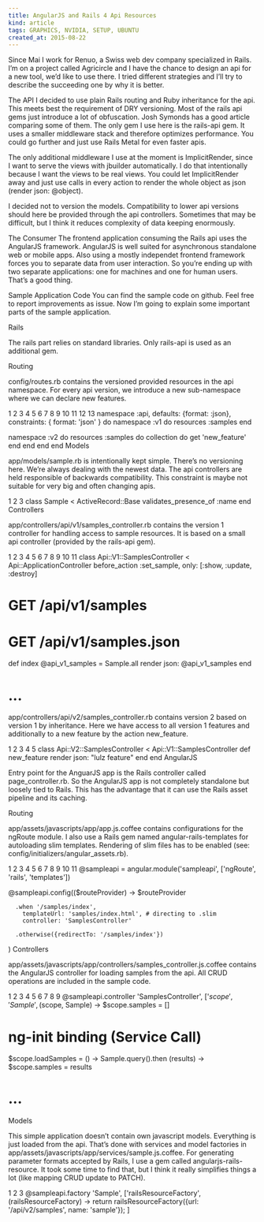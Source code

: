 ```yaml
---
title: AngularJS and Rails 4 Api Resources
kind: article
tags: GRAPHICS, NVIDIA, SETUP, UBUNTU
created_at: 2015-08-22
---
```


Since Mai I work for Renuo, a Swiss web dev company specialized in Rails. I’m on a project called Agricircle and I have the chance to design an api for a new tool, we’d like to use there. I tried different strategies and I’ll try to describe the succeeding one by why it is better.

The API
I decided to use plain Rails routing and Ruby inheritance for the api. This meets best the requirement of DRY versioning. Most of the rails api gems just introduce a lot of obfuscation. Josh Symonds has a good article comparing some of them. The only gem I use here is the rails-api gem. It uses a smaller middleware stack and therefore optimizes performance. You could go further and just use Rails Metal for even faster apis.

The only additional middleware I use at the moment is ImplicitRender, since I want to serve the views with jbuilder automatically. I do that intentionally because I want the views to be real views. You could let ImplicitRender away and just use calls in every action to render the whole object as json (render json: @object).

I decided not to version the models. Compatibility to lower api versions should here be provided through the api controllers. Sometimes that may be difficult, but I think it reduces complexity of data keeping enormously.

The Consumer
The frontend application consuming the Rails api uses the AngularJS framework. AngularJS is well suited for asynchronous standalone web or mobile apps. Also using a mostly independet frontend framework forces you to separate data from user interaction. So you’re ending up with two separate applications: one for machines and one for human users. That’s a good thing.

Sample Application Code
You can find the sample code on github. Feel free to report improvements as issue. Now I’m going to explain some important parts of the sample application.

Rails

The rails part relies on standard libraries. Only rails-api is used as an additional gem.

Routing

config/routes.rb contains the versioned provided resources in the api namespace. For every api version, we introduce a new sub-namespace where we can declare new features.

1
2
3
4
5
6
7
8
9
10
11
12
13
namespace :api, defaults: {format: :json}, constraints: { format: 'json' } do
  namespace :v1 do
    resources :samples
  end
 
  namespace :v2 do
    resources :samples do
      collection do
        get 'new_feature'
      end
    end
  end
end
Models

app/models/sample.rb is intentionally kept simple. There’s no versioning here. We’re always dealing with the newest data. The api controllers are held responsible of backwards compatibility. This constraint is maybe not suitable for very big and often changing apis.

1
2
3
class Sample < ActiveRecord::Base
  validates_presence_of :name
end
Controllers

app/controllers/api/v1/samples_controller.rb contains the version 1 controller for handling access to sample resources. It is based on a small api controller (provided by the rails-api gem).

1
2
3
4
5
6
7
8
9
10
11
class Api::V1::SamplesController < Api::ApplicationController
  before_action :set_sample, only: [:show, :update, :destroy]
 
  # GET /api/v1/samples
  # GET /api/v1/samples.json
  def index
    @api_v1_samples = Sample.all
    render json: @api_v1_samples
  end
 
  # ...
app/controllers/api/v2/samples_controller.rb contains version 2 based on version 1 by inheritance. Here we have access to all version 1 features and additionally to a new feature by the action new_feature.

1
2
3
4
5
class Api::V2::SamplesController < Api::V1::SamplesController
  def new_feature
    render json: "lulz feature"
  end
end
AngularJS

Entry point for the AnguarJS app is the Rails controller called page_controller.rb. So the AngularJS app is not completely standalone but loosely tied to Rails. This has the advantage that it can use the Rails asset pipeline and its caching.

Routing

app/assets/javascripts/app/app.js.coffee contains configurations for the ngRoute module. I also use a Rails gem named angular-rails-templates for autoloading slim templates. Rendering of slim files has to be enabled (see: config/initializers/angular_assets.rb).

1
2
3
4
5
6
7
8
9
10
11
@sampleapi = angular.module('sampleapi', ['ngRoute', 'rails', 'templates'])
 
@sampleapi.config(($routeProvider) ->
    $routeProvider
 
      .when '/samples/index',
        templateUrl: 'samples/index.html', # directing to .slim
        controller: 'SamplesController'
 
      .otherwise({redirectTo: '/samples/index'})
)
Controllers

app/assets/javascripts/app/controllers/samples_controller.js.coffee contains the AngularJS controller for loading samples from the api. All CRUD operations are included in the sample code.

1
2
3
4
5
6
7
8
9
@sampleapi.controller 'SamplesController', ['$scope', 'Sample', ($scope, Sample) ->
  $scope.samples = []
 
  # ng-init binding (Service Call)
  $scope.loadSamples = () ->
    Sample.query().then (results) ->
      $scope.samples = results
 
  # ...
Models

This simple application doesn’t contain own javascript models. Everything is just loaded from the api. That’s done with services and model factories in app/assets/javascripts/app/services/sample.js.coffee. For generating parameter formats accepted by Rails, I use a gem called angularjs-rails-resource. It took some time to find that, but I think it really simplifies things a lot (like mapping CRUD update to PATCH).

1
2
3
@sampleapi.factory 'Sample', ['railsResourceFactory', (railsResourceFactory) ->
  return railsResourceFactory({url: '/api/v2/samples', name: 'sample'});
]

